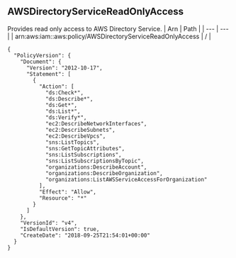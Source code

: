 
## AWSDirectoryServiceReadOnlyAccess
Provides read only access to AWS Directory Service.
| Arn | Path |
| --- | --- |
| arn:aws:iam::aws:policy/AWSDirectoryServiceReadOnlyAccess | / |
```
{
  "PolicyVersion": {
    "Document": {
      "Version": "2012-10-17",
      "Statement": [
        {
          "Action": [
            "ds:Check*",
            "ds:Describe*",
            "ds:Get*",
            "ds:List*",
            "ds:Verify*",
            "ec2:DescribeNetworkInterfaces",
            "ec2:DescribeSubnets",
            "ec2:DescribeVpcs",
            "sns:ListTopics",
            "sns:GetTopicAttributes",
            "sns:ListSubscriptions",
            "sns:ListSubscriptionsByTopic",
            "organizations:DescribeAccount",
            "organizations:DescribeOrganization",
            "organizations:ListAWSServiceAccessForOrganization"
          ],
          "Effect": "Allow",
          "Resource": "*"
        }
      ]
    },
    "VersionId": "v4",
    "IsDefaultVersion": true,
    "CreateDate": "2018-09-25T21:54:01+00:00"
  }
}
```
